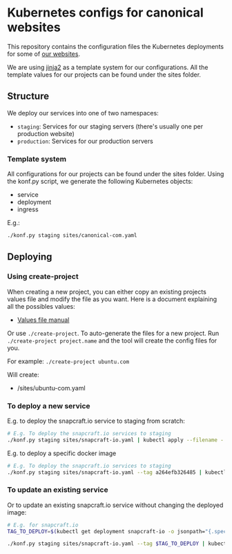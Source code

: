 # Kubernetes configs for canonical websites

This repository contains the configuration files the Kubernetes deployments for some of [our websites](https://github.com/canonical-websites).

We are using [jinja2](https://jinja.palletsprojects.com/) as a template system for our configurations. All the template values for our projects can be found under the sites folder.

## Structure

We deploy our services into one of two namespaces:

- `staging`: Services for our staging servers (there's usually one per production website)
- `production`: Services for our production servers

### Template system
All configurations for our projects can be found under the sites folder. Using the konf.py script, we generate the following Kubernetes objects:
- service
- deployment
- ingress

E.g.:
``` bash
./konf.py staging sites/canonical-com.yaml
```

## Deploying

### Using create-project

When creating a new project, you can either copy an existing projects values file and modify the file as you want. Here is a document explaining all the possibles values:

- [Values file manual](sites/README.md)

Or use `./create-project`. To auto-generate the files for a new project. Run `./create-project project.name` and the tool will create the config files for you.

For example:
`./create-project ubuntu.com`

Will create:
 - /sites/ubuntu-com.yaml

### To deploy a new service

E.g. to deploy the snapcraft.io service to staging from scratch:

``` bash
# E.g. To deploy the snapcraft.io services to staging
./konf.py staging sites/snapcraft-io.yaml | kubectl apply --filename -
```

E.g. to deploy a specific docker image

``` bash
# E.g. To deploy the snapcraft.io services to staging
./konf.py staging sites/snapcraft-io.yaml --tag a264efb326485 | kubectl apply --filename -
```

### To update an existing service

Or to update an existing snapcraft.io service without changing the deployed image:

``` bash
# E.g. for snapcraft.io
TAG_TO_DEPLOY=$(kubectl get deployment snapcraft-io -o jsonpath="{.spec.template.spec.containers[*].image}" | grep -P -o '(?<=:)[^:]*$')

./konf.py staging sites/snapcraft-io.yaml --tag $TAG_TO_DEPLOY | kubectl apply --filename -
```
